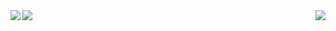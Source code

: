 <img align="left" src="https://github-readme-stats.vercel.app/api?username=thma&count_private=true&show_icons=true&theme=smaterial" />

<img align="right" src="https://github-readme-stats.vercel.app/api/top-langs/?username=thma&layout=compact&theme=material&hide=javascript,html,css"/>

<a href="https://thma.github.io/">
  <img align="left" src="https://github-readme-stats.vercel.app/api/pin/?username=thma&repo=thma.github.io&theme=material" />
</a>




